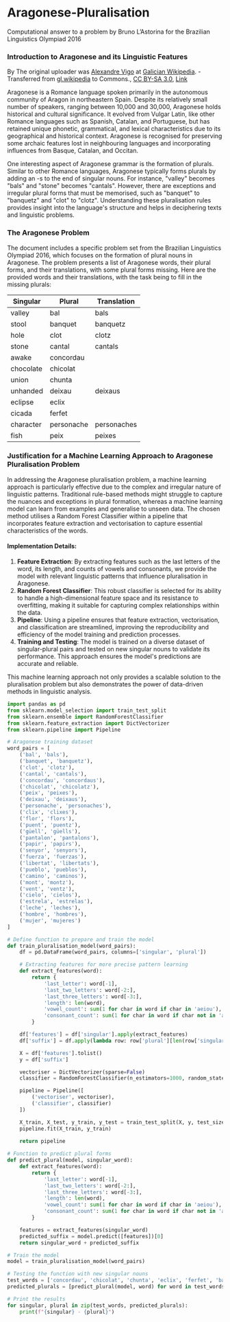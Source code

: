 # Aragonese-Pluralisation
Computational answer to a problem by Bruno L’Astorina for the Brazilian Linguistics Olympiad 2016

### Introduction to Aragonese and its Linguistic Features

By The original uploader was <a href="https://en.wikipedia.org/wiki/gl:User:Alexandre_Vigo" class="extiw" title="w:gl:User:Alexandre Vigo">Alexandre Vigo</a> at <a href="https://en.wikipedia.org/wiki/gl:" class="extiw" title="w:gl:">Galician Wikipedia</a>. - Transferred from <span class="plainlinks"><a class="external text" href="https://gl.wikipedia.org">gl.wikipedia</a></span> to Commons., <a href="http://creativecommons.org/licenses/by-sa/3.0/" title="Creative Commons Attribution-Share Alike 3.0">CC BY-SA 3.0</a>, <a href="https://commons.wikimedia.org/w/index.php?curid=7136297">Link</a>

Aragonese is a Romance language spoken primarily in the autonomous community of Aragon in northeastern Spain. Despite its relatively small number of speakers, ranging between 10,000 and 30,000, Aragonese holds historical and cultural significance. It evolved from Vulgar Latin, like other Romance languages such as Spanish, Catalan, and Portuguese, but has retained unique phonetic, grammatical, and lexical characteristics due to its geographical and historical context. Aragonese is recognised for preserving some archaic features lost in neighbouring languages and incorporating influences from Basque, Catalan, and Occitan.

One interesting aspect of Aragonese grammar is the formation of plurals. Similar to other Romance languages, Aragonese typically forms plurals by adding an -s to the end of singular nouns. For instance, "valley" becomes "bals" and "stone" becomes "cantals". However, there are exceptions and irregular plural forms that must be memorised, such as "banquet" to "banquetz" and "clot" to "clotz". Understanding these pluralisation rules provides insight into the language's structure and helps in deciphering texts and linguistic problems.

### The Aragonese Problem

The document includes a specific problem set from the Brazilian Linguistics Olympiad 2016, which focuses on the formation of plural nouns in Aragonese. The problem presents a list of Aragonese words, their plural forms, and their translations, with some plural forms missing. Here are the provided words and their translations, with the task being to fill in the missing plurals:

| Singular   | Plural     | Translation       |
|------------|------------|-------------------|
| valley     | bal        | bals              |
| stool      | banquet    | banquetz          |
| hole       | clot       | clotz             |
| stone      | cantal     | cantals           |
| awake      | concordau  |                   |
| chocolate  | chicolat   |                   |
| union      | chunta     |                   |
| unhanded   | deixau     | deixaus           |
| eclipse    | eclix      |                   |
| cicada     | ferfet     |                   |
| character  | personache | personaches       |
| fish       | peix       | peixes            |

### Justification for a Machine Learning Approach to Aragonese Pluralisation Problem

In addressing the Aragonese pluralisation problem, a machine learning approach is particularly effective due to the complex and irregular nature of linguistic patterns. Traditional rule-based methods might struggle to capture the nuances and exceptions in plural formation, whereas a machine learning model can learn from examples and generalise to unseen data. The chosen method utilises a Random Forest Classifier within a pipeline that incorporates feature extraction and vectorisation to capture essential characteristics of the words.

#### Implementation Details:

1. **Feature Extraction**: By extracting features such as the last letters of the word, its length, and counts of vowels and consonants, we provide the model with relevant linguistic patterns that influence pluralisation in Aragonese.
2. **Random Forest Classifier**: This robust classifier is selected for its ability to handle a high-dimensional feature space and its resistance to overfitting, making it suitable for capturing complex relationships within the data.
3. **Pipeline**: Using a pipeline ensures that feature extraction, vectorisation, and classification are streamlined, improving the reproducibility and efficiency of the model training and prediction processes.
4. **Training and Testing**: The model is trained on a diverse dataset of singular-plural pairs and tested on new singular nouns to validate its performance. This approach ensures the model's predictions are accurate and reliable.

This machine learning approach not only provides a scalable solution to the pluralisation problem but also demonstrates the power of data-driven methods in linguistic analysis.

```python
import pandas as pd
from sklearn.model_selection import train_test_split
from sklearn.ensemble import RandomForestClassifier
from sklearn.feature_extraction import DictVectorizer
from sklearn.pipeline import Pipeline

# Aragonese training dataset
word_pairs = [
    ('bal', 'bals'),
    ('banquet', 'banquetz'),
    ('clot', 'clotz'),
    ('cantal', 'cantals'),
    ('concordau', 'concordaus'),
    ('chicolat', 'chicolatz'),
    ('peix', 'peixes'),
    ('deixau', 'deixaus'),
    ('personache', 'personaches'),
    ('clix', 'clixes'),
    ('flor', 'flors'),        
    ('puent', 'puentz'),      
    ('güell', 'güells'),      
    ('pantalon', 'pantalons'),
    ('papir', 'papirs'),      
    ('senyor', 'senyors'),    
    ('fuerza', 'fuerzas'),    
    ('libertat', 'libertats'),
    ('pueblo', 'pueblos'),    
    ('camino', 'caminos'),    
    ('mont', 'montz'),        
    ('vent', 'ventz'),        
    ('cielo', 'cielos'),      
    ('estrela', 'estrelas'),  
    ('leche', 'leches'),      
    ('hombre', 'hombres'),    
    ('mujer', 'mujeres')
]

# Define function to prepare and train the model
def train_pluralisation_model(word_pairs):
    df = pd.DataFrame(word_pairs, columns=['singular', 'plural'])

    # Extracting features for more precise pattern learning
    def extract_features(word):
        return {
            'last_letter': word[-1],
            'last_two_letters': word[-2:],
            'last_three_letters': word[-3:],
            'length': len(word),
            'vowel_count': sum(1 for char in word if char in 'aeiou'),
            'consonant_count': sum(1 for char in word if char not in 'aeiou')
        }

    df['features'] = df['singular'].apply(extract_features)
    df['suffix'] = df.apply(lambda row: row['plural'][len(row['singular']):], axis=1)

    X = df['features'].tolist()
    y = df['suffix']

    vectoriser = DictVectorizer(sparse=False)
    classifier = RandomForestClassifier(n_estimators=1000, random_state=23)

    pipeline = Pipeline([
        ('vectoriser', vectoriser),
        ('classifier', classifier)
    ])

    X_train, X_test, y_train, y_test = train_test_split(X, y, test_size=0.2, random_state=23)
    pipeline.fit(X_train, y_train)
    
    return pipeline

# Function to predict plural forms
def predict_plural(model, singular_word):
    def extract_features(word):
        return {
            'last_letter': word[-1],
            'last_two_letters': word[-2:],
            'last_three_letters': word[-3:],
            'length': len(word),
            'vowel_count': sum(1 for char in word if char in 'aeiou'),
            'consonant_count': sum(1 for char in word if char not in 'aeiou')
        }

    features = extract_features(singular_word)
    predicted_suffix = model.predict([features])[0]
    return singular_word + predicted_suffix

# Train the model
model = train_pluralisation_model(word_pairs)

# Testing the function with new singular nouns
test_words = ['concordau', 'chicolat', 'chunta', 'eclix', 'ferfet', 'bal', 'banquet', 'clot', 'banvanau', 'lau', 'crau', 'glet', 'felix']
predicted_plurals = [predict_plural(model, word) for word in test_words]

# Print the results
for singular, plural in zip(test_words, predicted_plurals):
    print(f"{singular} - {plural}")
```

